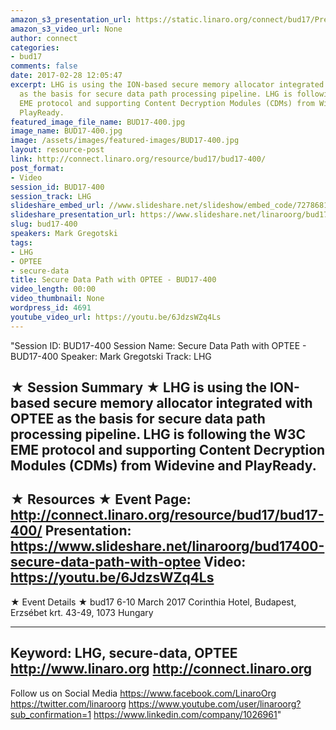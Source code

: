 ```yaml
---
amazon_s3_presentation_url: https://static.linaro.org/connect/bud17/Presentations/BUD17-400%20-%20Secure%20Data%20Path%20with%20OPTEE.pdf
amazon_s3_video_url: None
author: connect
categories:
- bud17
comments: false
date: 2017-02-28 12:05:47
excerpt: LHG is using the ION-based secure memory allocator integrated with OPTEE
  as the basis for secure data path processing pipeline. LHG is following the W3C
  EME protocol and supporting Content Decryption Modules (CDMs) from Widevine and
  PlayReady.
featured_image_file_name: BUD17-400.jpg
image_name: BUD17-400.jpg
image: /assets/images/featured-images/BUD17-400.jpg
layout: resource-post
link: http://connect.linaro.org/resource/bud17/bud17-400/
post_format:
- Video
session_id: BUD17-400
session_track: LHG
slideshare_embed_url: //www.slideshare.net/slideshow/embed_code/72786815
slideshare_presentation_url: https://www.slideshare.net/linaroorg/bud17400-secure-data-path-with-optee
slug: bud17-400
speakers: Mark Gregotski
tags:
- LHG
- OPTEE
- secure-data
title: Secure Data Path with OPTEE - BUD17-400
video_length: 00:00
video_thumbnail: None
wordpress_id: 4691
youtube_video_url: https://youtu.be/6JdzsWZq4Ls
---
```


"Session ID: BUD17-400
Session Name: Secure Data Path with OPTEE - BUD17-400
Speaker: Mark Gregotski
Track: LHG


★ Session Summary ★
LHG is using the ION-based secure memory allocator integrated with OPTEE as the basis for secure data path processing pipeline. LHG is following the W3C EME protocol and supporting Content Decryption Modules (CDMs) from Widevine and PlayReady.
---------------------------------------------------
★ Resources ★
Event Page: http://connect.linaro.org/resource/bud17/bud17-400/
Presentation: https://www.slideshare.net/linaroorg/bud17400-secure-data-path-with-optee
Video: https://youtu.be/6JdzsWZq4Ls
 ---------------------------------------------------

★ Event Details ★
bud17
6-10 March 2017
Corinthia Hotel, Budapest,
Erzsébet krt. 43-49,
1073 Hungary

---------------------------------------------------
Keyword: LHG, secure-data, OPTEE
http://www.linaro.org
http://connect.linaro.org
---------------------------------------------------
Follow us on Social Media
https://www.facebook.com/LinaroOrg
https://twitter.com/linaroorg
https://www.youtube.com/user/linaroorg?sub_confirmation=1
https://www.linkedin.com/company/1026961"
